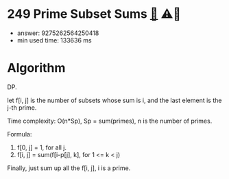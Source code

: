 249 Prime Subset Sums [:link:](http://projecteuler.net/problem=249)  :warning::thought_balloon:
========================

- answer: 9275262564250418 
- min used time: 133636 ms

Algorithm
=========

DP.

let f[i, j] is the number of subsets whose sum is i, and the last element is the j-th prime.

Time complexity: O(n*Sp), Sp = sum(primes), n is the number of primes.

Formula:

1. f[0, j] = 1, for all j.
2. f[i, j] = sum(f[i-p[j], k], for 1 <= k < j)

Finally, just sum up all the f[i, j], i is a prime.
